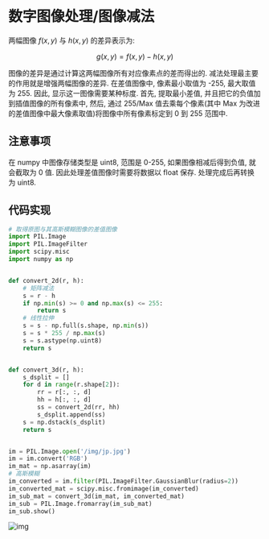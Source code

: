 # 数字图像处理/图像减法

两幅图像 $f(x, y)$ 与 $h(x, y)$ 的差异表示为:

$$
g(x, y) = f(x, y) - h(x, y)
$$

图像的差异是通过计算这两幅图像所有对应像素点的差而得出的. 减法处理最主要的作用就是增强两幅图像的差异. 在差值图像中, 像素最小取值为 -255, 最大取值为 255. 因此, 显示这一图像需要某种标度. 首先, 提取最小差值, 并且把它的负值加到插值图像的所有像素中, 然后, 通过 255/Max 值去乘每个像素(其中 Max 为改进的差值图像中最大像素取值)将图像中所有像素标定到 0 到 255 范围中.

## 注意事项

在 numpy 中图像存储类型是 uint8, 范围是 0-255, 如果图像相减后得到负值, 就会截取为 0 值. 因此处理差值图像时需要将数据以 float 保存. 处理完成后再转换为 uint8.

## 代码实现

```py
# 取得原图与其高斯模糊图像的差值图像
import PIL.Image
import PIL.ImageFilter
import scipy.misc
import numpy as np


def convert_2d(r, h):
    # 矩阵减法
    s = r - h
    if np.min(s) >= 0 and np.max(s) <= 255:
        return s
    # 线性拉伸
    s = s - np.full(s.shape, np.min(s))
    s = s * 255 / np.max(s)
    s = s.astype(np.uint8)
    return s


def convert_3d(r, h):
    s_dsplit = []
    for d in range(r.shape[2]):
        rr = r[:, :, d]
        hh = h[:, :, d]
        ss = convert_2d(rr, hh)
        s_dsplit.append(ss)
    s = np.dstack(s_dsplit)
    return s


im = PIL.Image.open('/img/jp.jpg')
im = im.convert('RGB')
im_mat = np.asarray(im)
# 高斯模糊
im_converted = im.filter(PIL.ImageFilter.GaussianBlur(radius=2))
im_converted_mat = scipy.misc.fromimage(im_converted)
im_sub_mat = convert_3d(im_mat, im_converted_mat)
im_sub = PIL.Image.fromarray(im_sub_mat)
im_sub.show()
```

![img](/img/pil/sub/sub.jpg)
